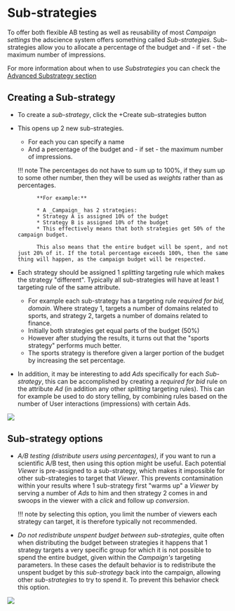 # Sub-strategies

To offer both flexible AB testing as well as reusability of most _Campaign settings_ the adscience system offers something called _Sub-strategies_. Sub-strategies allow you to allocate a percentage of the budget and - if set - the maximum number of impressions.

For more information about when to use *Substrategies* you can check the [Advanced Substrategy section][AdvancedSubstrategy]

## Creating a Sub-strategy

* To create a _sub-strategy_, click the +Create sub-strategies button
* This opens up 2 new sub-strategies.
    * For each you can specify a name
    * And a percentage of the budget and - if set - the maximum number of impressions.  

    !!! note
            The percentages do not have to sum up to 100%, if they sum up to some other number, then they will be used as _weights_ rather than as percentages. 

            **For example:** 

            * A _Campaign_ has 2 strategies: 
            * Strategy A is assigned 10% of the budget
            * Strategy B is assigned 10% of the budget
            * This effectively means that both strategies get 50% of the campaign budget. 

            This also means that the entire budget will be spent, and not just 20% of it. If the total percentage exceeds 100%, then the same thing will happen, as the campaign budget will be respected.  

* Each strategy should be assigned 1 _splitting_ targeting rule which makes the strategy "different". Typically all sub-strategies will have at least 1 targeting rule of the same attribute.
    * For example each sub-strategy has a targeting rule _required for bid, domain_. Where strategy 1, targets a number of domains related to sports, and strategy 2, targets a number of domains related to finance.
    * Initially both strategies get equal parts of the budget (50%)
    * However after studying the results, it turns out that the "sports strategy" performs much better. 
    * The sports strategy is therefore given a larger portion of the budget by increasing the set percentage.
* In addition, it may be interesting to add _Ads_ specifically for each _Sub-strategy_, this can be accomplished by creating a _required for bid_ rule on the attribute _Ad_ (in addition any other _splitting_ targeting rules). This can for example be used to do story telling, by combining rules based on the number of User interactions (impressions) with certain Ads.

[![][cs-substrategies]][cs-substrategies]

## Sub-strategy options

* _A/B testing (distribute users using percentages)_, if you want to run a scientific A/B test, then using this option might be useful. Each potential _Viewer_ is pre-assigned to a sub-strategy, which makes it impossible for other sub-strategies to target that _Viewer_. This prevents contamination within your results where 1 sub-strategy first "warms up" a _Viewer_ by serving a number of _Ads_ to him and then strategy 2 comes in and swoops in the viewer with a _click_ and follow up _conversion_.  

    !!! note
        by selecting this option, you limit the number of viewers each strategy can target, it is therefore typically not recommended.  

* _Do not redistribute unspent budget between sub-strategies_, quite often when distributing the budget between strategies it happens that 1 strategy targets a very specific group for which it is not possible to spend the entire budget, given within the _Campaign's_ targeting parameters. In these cases the default behavior is to redistribute the unspent budget by this _sub-strategy_ back into the campaign, allowing other _sub-strategies_ to try to spend it. To prevent this behavior check this option.

[![][cs-substrategies-options]][cs-substrategies-options]

[cs-substrategies]: ../img/campaign-settings/cs-substrategies.png
[cs-substrategies-options]: ../img/campaign-settings/cs-substrategies-options.png
[AdvancedSubstrategy]: ../../getting-ahead/advanced-substrategies/